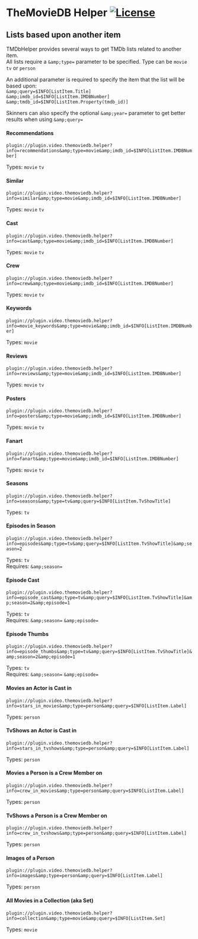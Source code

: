 # TheMovieDB Helper [![License](https://img.shields.io/badge/License-GPLv3-blue)](https://github.com/jurialmunkey/plugin.video.themoviedb.helper/blob/master/LICENSE.txt)


## Lists based upon another item
TMDbHelper provides several ways to get TMDb lists related to another item.  
All lists require a `&amp;type=` parameter to be specified. Type can be `movie` `tv` or `person`

An additional parameter is required to specify the item that the list will be based upon:  
`&amp;query=$INFO[ListItem.Title]`
`&amp;imdb_id=$INFO[ListItem.IMDBNumber]` 
`&amp;tmdb_id=$INFO[ListItem.Property(tmdb_id)]`  

Skinners can also specify the optional `&amp;year=` parameter to get better results when using `&amp;query=`


#### Recommendations  
`plugin://plugin.video.themoviedb.helper?info=recommendations&amp;type=movie&amp;imdb_id=$INFO[ListItem.IMDBNumber]`

Types: `movie` `tv`  

#### Similar  
`plugin://plugin.video.themoviedb.helper?info=similar&amp;type=movie&amp;imdb_id=$INFO[ListItem.IMDBNumber]`

Types: `movie` `tv`  

#### Cast  
`plugin://plugin.video.themoviedb.helper?info=cast&amp;type=movie&amp;imdb_id=$INFO[ListItem.IMDBNumber]`

Types: `movie` `tv`  

#### Crew  
`plugin://plugin.video.themoviedb.helper?info=crew&amp;type=movie&amp;imdb_id=$INFO[ListItem.IMDBNumber]`

Types: `movie` `tv`  

#### Keywords  
`plugin://plugin.video.themoviedb.helper?info=movie_keywords&amp;type=movie&amp;imdb_id=$INFO[ListItem.IMDBNumber]`

Types: `movie`  

#### Reviews  
`plugin://plugin.video.themoviedb.helper?info=reviews&amp;type=movie&amp;imdb_id=$INFO[ListItem.IMDBNumber]`

Types: `movie` `tv`  

#### Posters  
`plugin://plugin.video.themoviedb.helper?info=posters&amp;type=movie&amp;imdb_id=$INFO[ListItem.IMDBNumber]`

Types: `movie` `tv`  

#### Fanart  
`plugin://plugin.video.themoviedb.helper?info=fanart&amp;type=movie&amp;imdb_id=$INFO[ListItem.IMDBNumber]`

Types: `movie` `tv`  

#### Seasons  
`plugin://plugin.video.themoviedb.helper?info=seasons&amp;type=tv&amp;query=$INFO[ListItem.TvShowTitle]`

Types: `tv`  

#### Episodes in Season  
`plugin://plugin.video.themoviedb.helper?info=episodes&amp;type=tv&amp;query=$INFO[ListItem.TvShowTitle]&amp;season=2`

Types: `tv`  
Requires: `&amp;season=`  

#### Episode Cast  
`plugin://plugin.video.themoviedb.helper?info=episode_cast&amp;type=tv&amp;query=$INFO[ListItem.TvShowTitle]&amp;season=2&amp;episode=1`

Types: `tv`  
Requires: `&amp;season=` `&amp;episode=`  

#### Episode Thumbs  
`plugin://plugin.video.themoviedb.helper?info=episode_thumbs&amp;type=tv&amp;query=$INFO[ListItem.TvShowTitle]&amp;season=2&amp;episode=1`

Types: `tv`  
Requires: `&amp;season=` `&amp;episode=`  

#### Movies an Actor is Cast in  
`plugin://plugin.video.themoviedb.helper?info=stars_in_movies&amp;type=person&amp;query=$INFO[ListItem.Label]`

Types: `person`  

#### TvShows an Actor is Cast in  
`plugin://plugin.video.themoviedb.helper?info=stars_in_tvshows&amp;type=person&amp;query=$INFO[ListItem.Label]`

Types: `person`  

#### Movies a Person is a Crew Member on
`plugin://plugin.video.themoviedb.helper?info=crew_in_movies&amp;type=person&amp;query=$INFO[ListItem.Label]`

Types: `person`  

#### TvShows a Person is a Crew Member on
`plugin://plugin.video.themoviedb.helper?info=crew_in_tvshows&amp;type=person&amp;query=$INFO[ListItem.Label]`

Types: `person`  

#### Images of a Person
`plugin://plugin.video.themoviedb.helper?info=images&amp;type=person&amp;query=$INFO[ListItem.Label]`

Types: `person`  

#### All Movies in a Collection (aka Set)  
`plugin://plugin.video.themoviedb.helper?info=collection&amp;type=movie&amp;query=$INFO[ListItem.Set]`

Types: `movie`  
